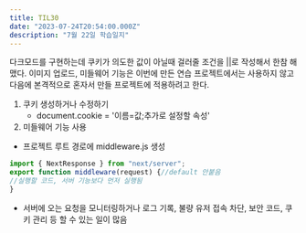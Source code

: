```yaml
---
title: TIL30
date: "2023-07-24T20:54:00.000Z"
description: "7월 22일 학습일지"
---
```

다크모드를 구현하는데 쿠키가 의도한 값이 아닐때 걸러줄 조건을 ||로 작성해서 한참 해맸다. 이미지 업로드, 미들웨어 기능은 이번에 만든 연습 프로젝트에서는 사용하지 않고 다음에 본격적으로 혼자서 만들 프로젝트에 적용하려고 한다.    
1. 쿠키 생성하거나 수정하기    
    - document.cookie = '이름=값;추가로 설정할 속성'    
2. 미들웨어 기능 사용    
- 프로젝트 루트 경로에 middleware.js 생성    
```JavaScript
import { NextResponse } from "next/server";
export function middleware(request) {//default 안붙음
//실행할 코드, 서버 기능보다 먼저 실행됨
}
```
- 서버에 오는 요청을 모니터링하거나 로그 기록, 불량 유저 접속 차단, 보안 코드, 쿠키 관리 등 할 수 있는 일이 많음